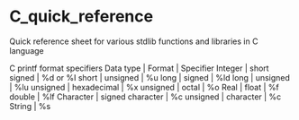 # C_quick_reference
Quick reference sheet for various stdlib functions and libraries in C language



C printf format specifiers
Data type |	Format | Specifier
Integer |	short signed |	%d or %I
short | unsigned |	%u
long | signed |	%ld
long | unsigned |	%lu
unsigned | hexadecimal  |	%x
unsigned | octal  |	%o
Real |	float  |	%f
double | 	%lf
Character |	signed character | 	%c
unsigned | character |	%c
String 	|	%s










